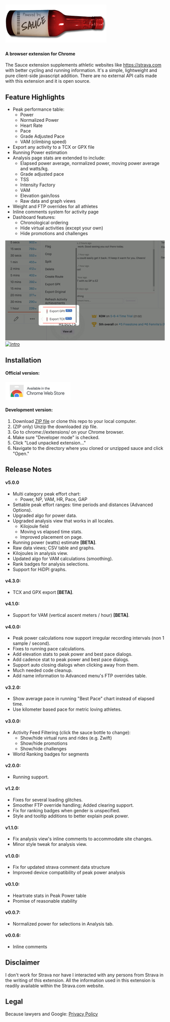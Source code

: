 ![Sauce](images/logo_horiz_320x120.png)
===========
#### A browser extension for Chrome
The Sauce extension supplements athletic websites like https://strava.com with better
cycling and running information.  It's a simple, lightweight and pure client-side javascript
addition.  There are no external API calls made with this extension and it is open source.


Feature Highlights
--------
 * Peak performance table:
   * Power
   * Normalized Power
   * Heart Rate
   * Pace
   * Grade Adjusted Pace
   * VAM (climbing speed)
 * Export any activity to a TCX or GPX file
 * Running Power estimation
 * Analysis page stats are extended to include:
   * Elapsed power average, normalized power, moving power average and watts/kg.
   * Grade adjusted pace
   * TSS
   * Intensity Factory
   * VAM
   * Elevation gain/loss
   * Raw data and graph views
 * Weight and FTP overrides for all athletes
 * Inline comments system for activity page
 * Dashboard features:
   * Chronological ordering
   * Hide virtual activities (except your own)
   * Hide promotions and challenges


![slideshow](https://github.com/mayfield/sauce-assets/raw/master/images/screenshots/slideshow.gif)
[![intro](http://img.youtube.com/vi/VkxEnBb1YhA/0.jpg)](http://www.youtube.com/watch?v=VkxEnBb1YhA)


Installation
--------
#### Official version:
[![chrome web store](https://github.com/mayfield/sauce-assets/raw/master/images/ChromeWebStore_Badge_v2_206x58.png)](https://chrome.google.com/webstore/detail/eigiefcapdcdmncdghkeahgfmnobigha)

#### Development version:
 1. Download [ZIP file](https://github.com/mayfield/sauce/archive/master.zip)
    or clone this repo to your local computer.
 2. (ZIP only) Unzip the downloaded zip file.
 3. Go to chrome://extensions/ on your Chrome browser.
 4. Make sure "Developer mode" is checked.
 5. Click "Load unpacked extension..."
 6. Navigate to the directory  where you cloned or unzipped sauce and click "Open."


Release Notes
--------
#### v5.0.0
 * Multi category peak effort chart:
   * Power, NP, VAM, HR, Pace, GAP
 * Settable peak effort ranges: time periods and distances (Advanced Options).
 * Upgraded algo for power data.
 * Upgraded analysis view that works in all locales.
   * Kilojoule field
   * Moving vs elapsed time stats.
   * Improved placement on page.
 * Running power (watts) estimate **[BETA]**.
 * Raw data views; CSV table and graphs.
 * Kilojoules in analysis view.
 * Updated algo for VAM calculations (smoothing).
 * Rank badges for analysis selections.
 * Support for HiDPI graphs.

#### v4.3.0:
 * TCX and GPX export **[BETA]**.

#### v4.1.0:
 * Support for VAM (vertical ascent meters / hour) **[BETA]**.

#### v4.0.0:
 * Peak power calculations now support irregular recording intervals (non 1 sample / second).
 * Fixes to running pace calculations.
 * Add elevation stats to peak power and best pace dialogs.
 * Add cadence stat to peak power and best pace dialogs.
 * Support auto closing dialogs when clicking away from them.
 * Much needed code cleanup.
 * Add name information to Advanced menu's FTP overrides table.

#### v3.2.0:
 * Show average pace in running "Best Pace" chart instead of elapsed time.
 * Use kilometer based pace for metric loving athletes.

#### v3.0.0:
 * Activity Feed Filtering (click the sauce bottle to change):
   * Show/hide virtual runs and rides (e.g. Zwift)
   * Show/hide promotions
   * Show/hide challenges
 * World Ranking badges for segments

#### v2.0.0:
 * Running support.

#### v1.2.0:
 * Fixes for several loading glitches.
 * Smoother FTP override handling;  Added clearing support.
 * Fix for ranking badges when gender is unspecified.
 * Style and tooltip additions to better explain peak power.

#### v1.1.0:
 * Fix analysis view's inline comments to accommodate site changes.
 * Minor style tweak for analysis view.

#### v1.0.0:
 * Fix for updated strava comment data structure
 * Improved device compatibility of peak power analysis

#### v0.1.0:
 * Heartrate stats in Peak Power table
 * Promise of reasonable stability

#### v0.0.7:
 * Normalized power for selections in Analysis tab.

#### v0.0.6:
 * Inline comments


Disclaimer
--------
I don't work for Strava nor have I interacted with any persons from Strava in
the writing of this extension.  All the information used in this extension is
readily available within the Strava.com website.


Legal
--------
Because lawyers and Google:
[Privacy Policy](https://mayfield.github.com/sauce/pages/privacy.html)
